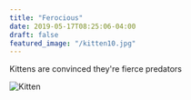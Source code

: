 ```yaml
---
title: "Ferocious"
date: 2019-05-17T08:25:06-04:00
draft: false
featured_image: "/kitten10.jpg"
---
```


Kittens are convinced they're fierce predators

![Kitten](/kitten10.jpg)